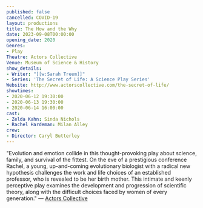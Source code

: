 ```yaml
---
published: false
cancelled: COVID-19
layout: productions
title: The How and the Why
date: 2023-09-08T00:00:00
opening_date: 2020
Genres: 
- Play
Theatre: Actors Collective
Venue: Museum of Science & History
show_details:
- Writer: "[[w:Sarah Treem]]"
- Series: 'The Secret of Life: A Science Play Series'
Website: http://www.actorscollective.com/the-secret-of-life/
showtimes:
- 2020-06-12 19:30:00
- 2020-06-13 19:30:00
- 2020-06-14 16:00:00
cast:
- Zelda Kahn: Sinda Nichols
- Rachel Hardeman: Milan Alley
crew:
- Director: Caryl Butterley
--- 
```


"Evolution and emotion collide in this thought-provoking play about science, family, and survival of the fittest. On the eve of a prestigious conference Rachel, a young, up-and-coming evolutionary biologist with a radical new hypothesis challenges the work and life choices of an established professor, who is revealed to be her birth mother. This intimate and keenly perceptive play examines the development and progression of scientific theory, along with the difficult choices faced by women of every generation." — [Actors Collective](http://www.actorscollective.com/the-secret-of-life/)
